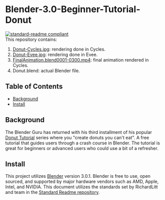 # Blender-3.0-Beginner-Tutorial-Donut
[![standard-readme compliant](https://img.shields.io/badge/readme%20style-standard-brightgreen.svg?style=flat-square)](https://github.com/RichardLitt/standard-readme)
<br>
This repository contains:
1. [Donut-Cycles.jpg](https://github.com/HCSimpson/Blender-3.0-Beginner-Tutorial-Donut/blob/main/Donut-Cycles.jpg): rendering done in Cycles.
2. [Donut-Evee.jpg](https://github.com/HCSimpson/Blender-3.0-Beginner-Tutorial-Donut/blob/main/Donut-Evee.jpg): rendering done in Evee.
3. [FinalAnimation.blend0001-0300.mp4](https://github.com/HCSimpson/Blender-3.0-Beginner-Tutorial-Donut/blob/main/Frames/FinalAnimation.blend0001-0300.mp4): final animation rendered in Cycles.
4. Donut.blend: actual Blender file.

## Table of Contents
* [Background](#a-name"background"abackground)
* [Install](#a-name"install"ainstall)

## <a name="background"></a>Background 
The Blender Guru has returned with his third installment of his popular [Donut Tutorial](https://www.youtube.com/watch?v=nIoXOplUvAw&list=PLjEaoINr3zgFX8ZsChQVQsuDSjEqdWMAD&index=1 "Donut Tutorial") series where you "create donuts you can't eat". A free tutorial that guides users through a crash course in Blender. The tutorial is great for beginners or advanced users who could use a bit of a refresher.

## <a name="install"></a>Install
This project utilizes [Blender](https://www.blender.org/ "Blender") version 3.0.1. Blender is free to use, open sourced, and supported by major hardware vendors such as AMD, Apple, Intel, and NVIDIA. This document utilizes the standards set by RichardLitt and team in the [Standard Readme repository](https://github.com/RichardLitt/standard-readme "Standard Readme repository").
